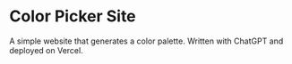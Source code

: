 # Color Picker Site

A simple website that generates a color palette. Written with ChatGPT and deployed on Vercel. 
